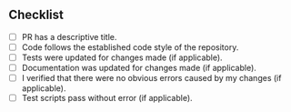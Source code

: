 <!-- Thanks for submitting a Pull Request! Please see our Code of Conduct.

What changes have you made?
Try to include the following when possible:
- Any screenshots (before/after etc.)
- Links to appropriate issues (such as "Fixes #[issue]" or "Related to #[issue]" or "Blocked by #[issue]")
- Platforms and environments that your changes have been tested on (and their environments).
-->


## Checklist

<!-- Remove items that do not apply. For completed items, change [ ] to [x]. -->

- [ ] PR has a descriptive title.
- [ ] Code follows the established code style of the repository.
- [ ] Tests were updated for changes made (if applicable).
- [ ] Documentation was updated for changes made (if applicable).
- [ ] I verified that there were no obvious errors caused by my changes (if applicable).
- [ ] Test scripts pass without error (if applicable).
